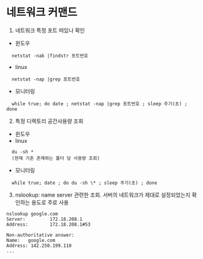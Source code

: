 # 네트워크 커맨드

1. 네트워크 특정 포트 떠있나 확인

- 윈도우

```
  netstat -nab |findstr 포트번호
```

- linux

```
  netstat -nap |grep 포트번호
```

- 모니터링

```
  while true; do date ; netstat -nap |grep 포트번호 ; sleep 주기(초) ; done
```

2. 특정 디렉토리 공간사용량 조회

- 윈도우
- linux

```
  du -sh *
  (현재 기준 존재하는 폴더 당 사용량 조회)
```

- 모니터링

```
  while true; date ; do du -sh \* ; sleep 주기(초) ; done
```

3. nslookup: name server 관련한 조회. 서버의 네트워크가 제대로 설정되었는지 확인하는 용도로 주로 사용

```
nslookup google.com
Server:         172.18.208.1
Address:        172.18.208.1#53

Non-authoritative answer:
Name:   google.com
Address: 142.250.199.110
...
```
